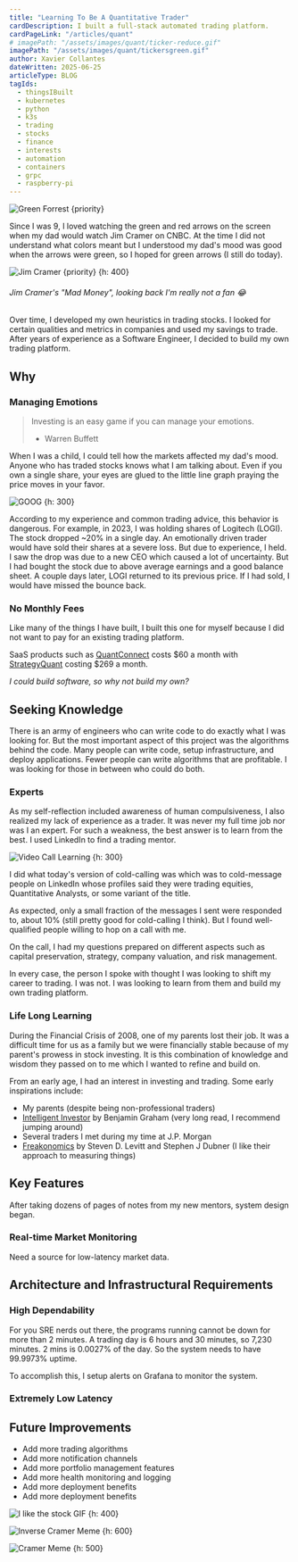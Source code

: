 ```yaml
---
title: "Learning To Be A Quantitative Trader"
cardDescription: I built a full-stack automated trading platform.
cardPageLink: "/articles/quant"
# imagePath: "/assets/images/quant/ticker-reduce.gif"
imagePath: "/assets/images/quant/tickersgreen.gif"
author: Xavier Collantes
dateWritten: 2025-06-25
articleType: BLOG
tagIds:
  - thingsIBuilt
  - kubernetes
  - python
  - k3s
  - trading
  - stocks
  - finance
  - interests
  - automation
  - containers
  - grpc
  - raspberry-pi
---
```


![Green Forrest {priority}](/assets/images/quant/green.webp)

Since I was 9, I loved watching the green and red arrows on the screen when my dad
would watch Jim Cramer on CNBC. At the time I did not understand what colors
meant but I understood my dad's mood was good when the arrows were green, so I
hoped for green arrows (I still do today).

![Jim Cramer {priority} {h: 400}](/assets/images/quant/madmoney.webp)

###### Jim Cramer's "Mad Money", looking back I'm really not a fan 😂

Over time, I developed my own heuristics in trading stocks. I looked for
certain qualities and metrics in companies and used my savings to trade. After
years of experience as a Software Engineer, I decided to build my own trading
platform.



## Why

### Managing Emotions

> Investing is an easy game if you can manage your emotions.
>
> - Warren Buffett

When I was a child, I could tell how the markets affected my dad's mood. Anyone
who has traded stocks knows what I am talking about. Even if you own a single
share, your eyes are glued to the little line graph praying the price moves in
your favor.

![GOOG {h: 300}](/assets/images/quant/goog.webp)

According to my experience and common trading advice, this behavior is
dangerous. For example, in 2023, I was holding shares of Logitech (LOGI). The
stock dropped ~20% in a single day. An emotionally driven trader would have
sold their shares at a severe loss. But due to experience, I held. I saw the
drop was due to a new CEO which caused a lot of uncertainty. But I had bought
the stock due to above average earnings and a good balance sheet. A couple days
later, LOGI returned to its previous price. If I had sold, I would have missed
the bounce back.

<callout
  type="note"
  description="">
</callout>

### No Monthly Fees

Like many of the things I have built, I built this one for myself because I did
not want to pay for an existing trading platform.

SaaS products such as
[QuantConnect](https://www.quantconnect.com/pricing/?billing=mo)
costs $60 a month with
[StrategyQuant](https://strategyquant.com/pricing/) costing $269 a month.

_I could build software, so why not build my own?_

## Seeking Knowledge

There is an army of engineers who can write code to do exactly what I was
looking for. But the most important aspect of this project was the algorithms
behind the code. Many people can write code, setup infrastructure, and deploy
applications. Fewer people can write algorithms that are profitable. I was
looking for those in between who could do both.

### Experts

As my self-reflection included awareness of human compulsiveness, I also
realized my lack of experience as a trader. It was never my full time job nor
was I an expert. For such a weakness, the best answer is to learn from the best.
I used LinkedIn to find a trading mentor.

![Video Call Learning {h: 300}](/assets/images/quant/videocall.webp)

I did what today's version of cold-calling was which was to cold-message people
on LinkedIn whose profiles said they were trading equities, Quantitative
Analysts, or some variant of the title.

As expected, only a small fraction of the messages I sent were responded to,
about 10% (still pretty good for cold-calling I think). But I found
well-qualified people willing to hop on a call with me.

On the call, I had my questions prepared on different aspects such as capital
preservation, strategy, company valuation, and risk management.

In every case, the person I spoke with thought I was looking to shift my career
to trading. I was not. I was looking to learn from them and build my own
trading platform.

### Life Long Learning

During the Financial Crisis of 2008, one of my parents lost their job. It was a
difficult time for us as a family but we were financially stable because of my
parent's prowess in stock investing. It is this combination of knowledge and
wisdom they passed on to me which I wanted to refine and build on.

From an early age, I had an interest in investing and trading. Some early
inspirations include:

- My parents (despite being non-professional traders)
- [Intelligent
  Investor](https://www.amazon.com/Intelligent-Investor-Definitive-Investing-Essentials/dp/0060555661)
  by Benjamin Graham (very long read, I recommend jumping around)
- Several traders I met during my time at J.P. Morgan
- [Freakonomics](https://www.amazon.com/Freakonomics-Economist-Explores-Hidden-Everything/dp/0060731338)
  by Steven D. Levitt and Stephen J Dubner (I like their approach to measuring
  things)

## Key Features

After taking dozens of pages of notes from my new mentors, system design began.

### Real-time Market Monitoring

Need a source for low-latency market data.

## Architecture and Infrastructural Requirements

### High Dependability

For you SRE nerds out there, the programs running cannot be down for more than 2
minutes. A trading day is 6 hours and 30 minutes, so 7,230 minutes. 2 mins is
0.0027% of the day. So the system needs to have 99.9973% uptime.

To accomplish this, I setup alerts on Grafana to monitor the system.

### Extremely Low Latency

## Future Improvements

- Add more trading algorithms
- Add more notification channels
- Add more portfolio management features
- Add more health monitoring and logging
- Add more deployment benefits
- Add more deployment benefits

![I like the stock GIF {h: 400}](/assets/images/quant/ilikestock.gif)

![Inverse Cramer Meme {h: 600}](/assets/images/quant/pypl.webp)

![Cramer Meme {h: 500}](/assets/images/quant/cramer.webp)
